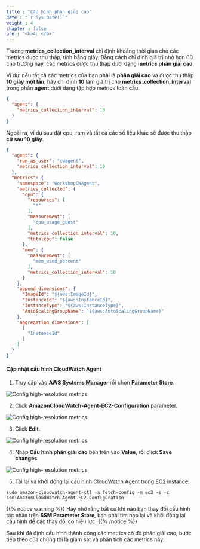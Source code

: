```yaml
---
title : "Cấu hình phân giải cao"
date : "`r Sys.Date()`"
weight : 4
chapter : false
pre : "<b>4. </b>"
---
```


Trường **metrics_collection_interval** chỉ định khoảng thời gian cho các metrics được thu thập, tính bằng giây. Bằng cách chỉ định giá trị nhỏ hơn 60 cho trường này, các metrics được thu thập dưới dạng **metrics phân giải cao**.

Ví dụ: nếu tất cả các metrics của bạn phải là **phân giải cao** và được thu thập **10 giây một lần**, hãy chỉ định **10** làm giá trị cho **metrics_collection_interval** trong phần **agent** dưới dạng tập hợp metrics toàn cầu.

```json
{
  "agent": {
    "metrics_collection_interval": 10
  }
}
```

Ngoài ra, ví dụ sau đặt cpu, ram và tất cả các số liệu khác sẽ được thu thập **cứ sau 10 giây**.

```json
{
  "agent": {
    "run_as_user": "cwagent",
    "metrics_collection_interval": 10
  },
  "metrics": {
    "namespace": "WorkshopCWAgent",
    "metrics_collected": {
      "cpu": {
        "resources": [
          "*"
        ],
        "measurement": [
          "cpu_usage_guest"
        ],
        "metrics_collection_interval": 10,
        "totalcpu": false
      },
      "mem": {
        "measurement": [
          "mem_used_percent"
        ],
        "metrics_collection_interval": 10
      }
    },
    "append_dimensions": {
      "ImageId": "${aws:ImageId}",
      "InstanceId": "${aws:InstanceId}",
      "InstanceType": "${aws:InstanceType}",
      "AutoScalingGroupName": "${aws:AutoScalingGroupName}"
    },
    "aggregation_dimensions": [
      [
        "InstanceId"
      ]
    ]
  }
}
```

#### Cập nhật cấu hình CloudWatch Agent

1. Truy cập vào **AWS Systems Manager** rồi chọn **Parameter Store**.

![Config high-resolution metrics](/images/4-config-high-resolution-metrics/001-config-high-resolution-metrics.png)

2. Click **AmazonCloudWatch-Agent-EC2-Configuration** parameter.

![Config high-resolution metrics](/images/4-config-high-resolution-metrics/002-config-high-resolution-metrics.png)

3. Click **Edit**.

![Config high-resolution metrics](/images/4-config-high-resolution-metrics/003-config-high-resolution-metrics.png)

4. Nhập **Cấu hình phân giải cao** bên trên vào **Value**, rồi click **Save changes**.

![Config high-resolution metrics](/images/4-config-high-resolution-metrics/004-config-high-resolution-metrics.png)

5. Tải lại và khởi động lại cấu hình CloudWatch Agent trong EC2 instance.

```
sudo amazon-cloudwatch-agent-ctl -a fetch-config -m ec2 -s -c ssm:AmazonCloudWatch-Agent-EC2-Configuration
```

{{% notice warning %}}
Hãy nhớ rằng bất cứ khi nào bạn thay đổi cấu hình tác nhân trên **SSM Parameter Store**, bạn phải tìm nạp lại và khởi động lại cấu hình để các thay đổi có hiệu lực.
{{% /notice %}}

Sau khi đã định cấu hình thành công các metrics có độ phân giải cao, bước tiếp theo của chúng tôi là giám sát và phân tích các metrics này.